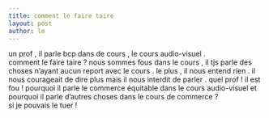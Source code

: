 ```yaml
---
title: comment le faire taire 
layout: post
author: lm
---
```

<p>un prof , il parle bcp dans de cours , le cours audio-visuel .<br />
comment le faire taire ? nous sommes fous dans le cours , il tjs parle des choses n’ayant aucun report avec le cours . le plus , il nous entend rien . il nous courageait de dire plus mais il nous interdit de parler . quel prof ! il est fou ! pourquoi il parle le commerce équitable dans le cours audio-visuel et pourquoi il parle d’autres choses dans le cours de commerce ?<br />
si je pouvais le tuer !</p>
